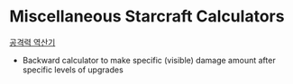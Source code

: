 # Miscellaneous Starcraft Calculators

[공격력 역산기](https://ice-pendragon.github.io/Starcraft_Calculators/%EA%B3%B5%EA%B2%A9%EB%A0%A5%20%EC%97%AD%EC%82%B0%EA%B8%B0.html, "공격력 역산기")
* Backward calculator to make specific (visible) damage amount after specific levels of upgrades
